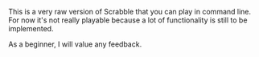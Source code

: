 This is a very raw version of Scrabble that you can play in command 
line. For now it's not really playable because a lot of functionality 
is still to be implemented.

As a beginner, I will value any feedback.